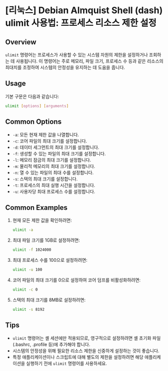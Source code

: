 # [리눅스] Debian Almquist Shell (dash) ulimit 사용법: 프로세스 리소스 제한 설정

## Overview
`ulimit` 명령어는 프로세스가 사용할 수 있는 시스템 자원의 제한을 설정하거나 조회하는 데 사용됩니다. 이 명령어는 주로 메모리, 파일 크기, 프로세스 수 등과 같은 리소스의 최대치를 조정하여 시스템의 안정성을 유지하는 데 도움을 줍니다.

## Usage
기본 구문은 다음과 같습니다:

```sh
ulimit [options] [arguments]
```

## Common Options
- `-a`: 모든 현재 제한 값을 나열합니다.
- `-c`: 코어 파일의 최대 크기를 설정합니다.
- `-d`: 데이터 세그먼트의 최대 크기를 설정합니다.
- `-f`: 생성할 수 있는 파일의 최대 크기를 설정합니다.
- `-l`: 메모리 잠금의 최대 크기를 설정합니다.
- `-m`: 물리적 메모리의 최대 크기를 설정합니다.
- `-n`: 열 수 있는 파일의 최대 수를 설정합니다.
- `-s`: 스택의 최대 크기를 설정합니다.
- `-t`: 프로세스의 최대 실행 시간을 설정합니다.
- `-u`: 사용자당 최대 프로세스 수를 설정합니다.

## Common Examples
1. 현재 모든 제한 값을 확인하려면:
   ```sh
   ulimit -a
   ```

2. 최대 파일 크기를 1GB로 설정하려면:
   ```sh
   ulimit -f 1024000
   ```

3. 최대 프로세스 수를 100으로 설정하려면:
   ```sh
   ulimit -u 100
   ```

4. 코어 파일의 최대 크기를 0으로 설정하여 코어 덤프를 비활성화하려면:
   ```sh
   ulimit -c 0
   ```

5. 스택의 최대 크기를 8MB로 설정하려면:
   ```sh
   ulimit -s 8192
   ```

## Tips
- `ulimit` 명령어는 셸 세션에만 적용되므로, 영구적으로 설정하려면 셸 초기화 파일(.bashrc, .profile 등)에 추가해야 합니다.
- 시스템의 안정성을 위해 필요한 리소스 제한을 신중하게 설정하는 것이 좋습니다.
- 특정 애플리케이션이나 스크립트에 대해 별도의 제한을 설정하려면 해당 애플리케이션을 실행하기 전에 `ulimit` 명령어를 사용하세요.